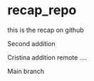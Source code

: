 # recap_repo
this is the recap on github

Second addition


Cristina addition remote
 ....

Main branch

